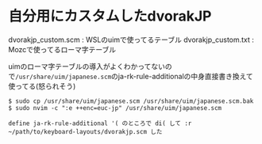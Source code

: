 # 自分用にカスタムしたdvorakJP
dvorakjp_custom.scm : WSLのuimで使ってるテーブル
dvorakjp_custom.txt : Mozcで使ってるローマ字テーブル

uimのローマ字テーブルの導入がよくわかってないので`/usr/share/uim/japanese.scm`のja-rk-rule-additionalの中身直接書き換えて使ってる(怒られそう)
```
$ sudo cp /usr/share/uim/japanese.scm /usr/share/uim/japanese.scm.bak
$ sudo nvim -c ":e ++enc=euc-jp" /usr/share/uim/japanese.scm

define ja-rk-rule-additional '( のところで di( して :r ~/path/to/keyboard-layouts/dvorakjp.scm した
```
